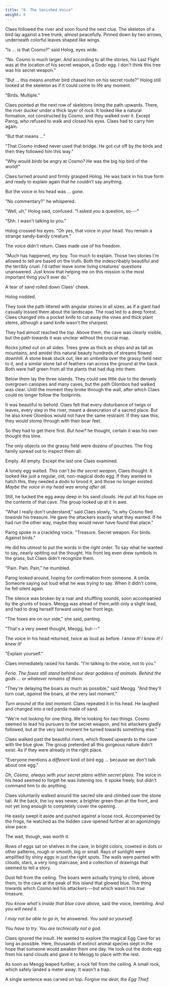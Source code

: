 ```yaml
---
title: "8. The Vanished Voice"
weight: 8
---
```


Claes followed the river and soon found the next clue. The skeleton of a bird lay against a tree trunk, almost peacefully. Pinned down by two arrows, underneath colorful leaves shaped like wings.

"Is ... is that Cosmo?" said Holog, eyes wide.

"No. Cosmo is much larger. And according to all the stories, his Last Flight was at the location of his secret weapon, a Dodo egg. I don't think this tree was his secret weapon."

"But ... this means another bird chased him on his secret route?" Holog still looked at the skeleton as if it could come to life any moment.

"Birds. Multiple." 

Claes pointed at the next row of skeletons lining the path upwards. There, the river ducker under a thick layer of rock. It looked like a natural formation, not constructed by Cosmo, and they walked over it. Except Parog, who refused to walk and closed his eyes. Claes had to carry him again.

"But that means ..."

"That Cosmo indeed never used that bridge. He got cut off by the birds and then they followed him this way."

"Why would _birds_ be angry at Cosmo? He was the big hip bird of the world!" 

Claes turned around and firmly grasped Holog. He was back in his true form and ready to explain again that he couldn't say anything.

But the voice in his head was ... gone.

"No commentary?" he whispered.

"Well, uh," Holog said, confused. "I asked _you_ a question, so---"

"Shh. I wasn't talking to you."

Holog crossed his eyes. "Oh yes, that voice in your head. You remain a strange sandy-bandy creature."

The voice didn't return. Claes made use of his freedom.

"Much has happened, my boy. Too much to explain. Those two stories I'm allowed to tell are based on the truth. Both the indescribably beautiful and the terribly cruel. I'd rather leave some living creatures' questions unanswered. Just know that helping me on this mission is the most important thing you'll ever do."

A tear of sand rolled down Claes' cheek. 

Holog nodded.

They took the path littered with angular stones in all sizes, as if a giant had casually tossed them about the landscape. The road led to a deep forest. Claes changed into a pocket knife to cut away the vines and thick plant stems, although a sand knife wasn't the sharpest.

They had almost reached the top. Above them, the cave was clearly visible, but the path towards it was unclear without the crucial map.

Rocks jutted out on all sides. Trees grew as thick as ships and as tall as mountains, and amidst this natural beauty hundreds of streams flowed downhill. A stone beak stuck out, like an umbrella over the grassy field next to it, and a similar stone tail of feathers ran across the ground at the back. Both were half green from all the plants that had dug into them.

Below them lay the three islands. They could see little due to the densely overgrown canopies and many caves, but the path Olombos had walked was clear. Until the moment they broke through the wall, after which Claes could no longer follow the footprints.

It was beautiful to behold. Claes felt that every disturbance of twigs or leaves, every step in the river, meant a desecration of a sacred place. But he also knew Olombos would not have the same restraint. If they saw this, they would stomp through with their boar feet.

So they had to get there first. _But how?_ he thought, certain it was his own thought this time.

The only objects on the grassy field were dozens of pouches. The frog family spread out to inspect them all.

Empty. All empty. Except the last one Claes examined.

A lonely egg waited. _This can't be the secret weapon,_ Claes thought. It looked like just a regular, old, non-magical dodo egg. If they wanted to hatch this, they needed a dodo to brood it, and those no longer existed. _Maybe the voice in my head was wrong after all._

Still, he tucked the egg away deep in his sand clouds. He put all his hope on the contents of that cave. The group looked up at it in awe.

"What I really don't understand," said Claes slowly, "is why Cosmo fled _towards_ his treasure. He gave the attackers exactly what they wanted. If he had run the other way, maybe they would never have found that place."

Parog spoke in a crackling voice. "Treasure. Secret weapon. For birds. Against birds." 

He did his utmost to put the words in the right order. To say what he wanted to say, nearly spitting out the thought. His front leg even drew symbols in the grass, but Claes didn't recognize them.

"Pain. Pain. Pain," he mumbled.

Parog looked around, hoping for confirmation from someone. A smile. Someone saying out loud what he was _trying_ to say. When it didn't come, he fell silent again.

The silence was broken by a roar and shuffling sounds, soon accompanied by the grunts of boars. Meogg was ahead of them,with only a slight lead, and had to drag herself forward using her front legs.

"The foxes are on our side," she said, panting.

"That's a very sweet thought, Meogg, but---" 

The voice in his head returned, twice as loud as before. _I knew it! I knew it! I knew it!_

"Explain yourself." 

Claes immediately raised his hands. "I'm talking to the voice, not to you."

_Feria. The foxes still stand behind our dear goddess of animals. Behind the gods ... or whatever remains of them._

"They're delaying the boars as much as possible," said Meogg. "And they'll turn coat, _against_ the boars, at the very last moment."

_Turn around at the last moment._ Claes repeated it in his head. He laughed and changed into a red panda made of sand. 

"We're not looking for one thing. We're looking for _two_ things. Cosmo seemed to lead his pursuers to the secret weapon, and his attackers gladly followed, but at the very last moment he turned towards something else."

Claes walked past the beautiful rivers, which flowed upwards to the cave with the blue glow. The group pretended all this gorgeous nature didn't exist. As if they were already in the right place. 

"Everyone mentions a _different_ kind of bird egg ... because we don't talk about one egg."

_Oh, Cosmo, always with your secret plans within secret plans._ The voice in his head seemed to forget he was listening too. It spoke freely, but didn't command him to do anything.

Claes voluntarily walked around the sacred site and climbed over the stone tail. At the back, the ivy was newer, a brighter green than at the front, and not yet long enough to completely cover the opening.

He easily swept it aside and pushed against a loose rock. Accompanied by the frogs, he watched as the hidden cave opened further at an agonizingly slow pace. 

The wait, though, was worth it.

Rows of eggs sat on shelves in the cave, in bright colors, covered in dots or other patterns, rough or smooth, big or small. Rays of sunlight were amplified by shiny eggs in just the right spots. The walls were painted with clouds, stars, a very long staircase, and a collection of drawings that seemed to tell a story. 

Dust fell from the ceiling. The boars were actually trying to climb, above them, to the cave at the peak of this island that glowed blue. The thing towards which Cosmo led his attackers---but which wasn't his _true_ treasure.

_You know what's inside that blue cave above,_ said the voice, trembling. _And you will need it._

_I may not be able to go in,_ he answered. _You said so yourself._

_You have to try. You are technically not a god._ 

Claes ignored the insult. He wanted to explore the magical Egg Cave for as long as possible. Here, thousands of extinct animal species slept in the hope that someone would awaken them one day. He took out the dodo egg from his sand clouds and gave it to Meogg to place with the rest.

As soon as Meogg leaped further, a rock fell from the ceiling. A small rock, which safely landed a meter away. It wasn't a trap.

A single sentence was carved on top: _Forgive me dear, the Egg Thief._
